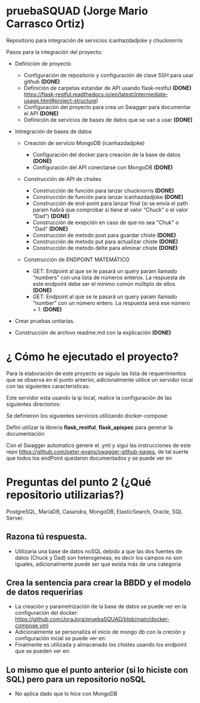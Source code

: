 # pruebaSQUAD (Jorge Mario Carrasco Ortiz)
Repositorio para integración de servicios icanhazdadjoke y chucknorris

Pasos para la integración del proyecto:

* Definición de proyecto
	- Configuración de repositorio y configuración de clave SSH para usar github **(DONE)**
	- Definición de carpetas estandar de API usando flask-restful **(DONE)** https://flask-restful.readthedocs.io/en/latest/intermediate-usage.html#project-structure)
	- Configuración del proyecto para crea un Swagger para documentar el API **(DONE)**
	- Definición de servicios de bases de datos que se van a usar **(DONE)**
	
* Intregración de bases de datos
	* Creación de servicio MongoDB (icanhazdadjoke)
		- Configuración del docker para creación de la base de datos **(DONE)**
		- Configuración del API conectarse con MongoDB **(DONE)**
	
	* Construcción de API de chsites
		- Construcción de función para lanzar chucknorris **(DONE)**
		- Construcción de función para lanzar icanhazdadjoke **(DONE)**
		- Construcción de end-point para lanzar final (si se envía el path param habrá que comprobar si tiene el valor “Chuck” o el valor “Dad”) **(DONE)**
		- Construcción de exepción en caso de que no sea "Chuk" o "Dad" **(DONE)**
		- Construcción de metodo post para guardar chiste **(DONE)**
		- Construcción de metodo put para actualizar chiste **(DONE)**
		- Construcción de metodo delte para eliminar chiste **(DONE)**
	* Construcción de ENDPOINT MATEMÁTICO
		- GET: Endpoint al que se le pasará un query param llamado “numbers” con una lista de números enteros. La  respuesta de este endpoint debe ser el mínimo común múltiplo de ellos. **(DONE)**
		- GET: Endpoint al que se le pasará un query param llamado “number” con un número entero. La respuesta será ese número + 1. **(DONE)**
* Crear pruebas unitarias. 
* Construcción de archivo readme.md con la explicación **(DONE)**


# ¿ Cómo he ejecutado el proyecto?

Para la elaboración de este proyecto se siguio las lista de requerimientos que se observa en el punto anterior, adicionalmente utilice un servidor local con las siguientes caracteristicas: 


Este servidor esta usando la ip local, realice la configuración de las siguientes directorios: 


Se definieron los siguientes servicios utilizando docker-compose: 



Defini utilizar la libreria **flask_restful**, **flask_apispec** para generar la documentación 


Con el Swagger automatico genere el .yml y sigui las instrucciones de este repo https://github.com/peter-evans/swagger-github-pages, de tal suerte que todos los endPoint quedaron documentados y se puede ver en 



# Preguntas del punto 2 (¿Qué repositorio utilizarias?)

PostgreSQL, MariaDB, Casandra, MongoDB, ElasticSearch, Oracle, SQL Server.

## Razona tú respuesta.

* Utilizaria una base de datos noSQL debido a que las dos fuentes de datos (Chuck y Dad) son heterogeneas, es decir los campos no son iguales, adicionalmente puede ser que exista más de una categoria 

## Crea la sentencia para crear la BBDD y el modelo de datos requeririas

* La creación y parametrización de la base de datos se puede ver en la configuración del docker: https://github.com/JoraJora/pruebaSQUAD/blob/main/docker-compose.yml  
* Adicionalmente se personaliza el inicio de mongo db con la creción y configuración incial se puede ver en:  
* Finalmente es utilizada y almacenado los chistes usando los endpoint que se pueden ver en: 

## Lo mismo que el punto anterior (si lo hiciste con SQL) pero para un repositorio noSQL

* No aplica dado que lo hice con MongoDB

